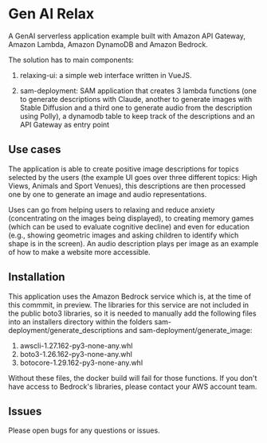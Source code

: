 # Gen AI Relax 

A GenAI serverless application example built with Amazon API Gateway, Amazon Lambda, Amazon DynamoDB and Amazon Bedrock.

The solution has to main components:

1. relaxing-ui: a simple web interface written in VueJS.

2. sam-deployment: SAM application that creates 3 lambda functions (one to generate descriptions with Claude, another to generate images with Stable Diffusion and a third one to generate audio from the description using Polly), a dynamodb table to keep track of the descriptions and an API Gateway as entry point

## Use cases

The application is able to create positive image descriptions for topics selected by the users (the example UI goes over three different topics: High Views, Animals and Sport Venues), this descriptions are then processed one by one to generate an image and audio representations. 

Uses can go from helping users to relaxing and reduce anxiety (concentrating on the images being displayed), to creating memory games (which can be used to evaluate cognitive decline) and even for education (e.g., showing geometric images and asking children to identify which shape is in the screen). An audio description plays per image as an example of how to make a website more accessible.

## Installation

This application uses the Amazon Bedrock service which is, at the time of this commmit, in preview. The libraries for this service are not included in the public boto3 libraries, so it is needed to manually add the following files into an installers directory within the folders sam-deployment/generate_descriptions and sam-deployment/generate_image:

1. awscli-1.27.162-py3-none-any.whl
2. boto3-1.26.162-py3-none-any.whl
3. botocore-1.29.162-py3-none-any.whl

Without these files, the docker build will fail for those functions. If you don't have access to Bedrock's libraries, please contact your AWS account team. 

## Issues

Please open bugs for any questions or issues.
